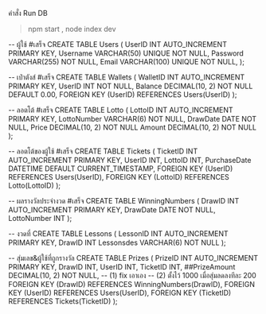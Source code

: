 คำสั่ง Run DB
  > npm start ,
  > node index dev


-- ผู้ใช้ #เสร็จ
CREATE TABLE Users ( 
    UserID INT AUTO_INCREMENT PRIMARY KEY,
    Username VARCHAR(50) UNIQUE NOT NULL,
    Password VARCHAR(255) NOT NULL,
    Email VARCHAR(100) UNIQUE NOT NULL,
);

-- เป๋าตังส์ #เสร็จ
CREATE TABLE Wallets (
    WalletID INT AUTO_INCREMENT PRIMARY KEY,
    UserID INT NOT NULL,
    Balance DECIMAL(10, 2) NOT NULL DEFAULT 0.00,
    FOREIGN KEY (UserID) REFERENCES Users(UserID)
);

-- ลอตโต้ #เสร็จ
CREATE TABLE Lotto ( 
    LottoID INT AUTO_INCREMENT PRIMARY KEY,
    LottoNumber VARCHAR(6) NOT NULL,
    DrawDate DATE NOT NULL,
    Price DECIMAL(10, 2) NOT NULL
    Amount DECIMAL(10, 2) NOT NULL
);

-- ลอตโต้ของผู้ใช้ #เสร็จ
CREATE TABLE Tickets ( 
    TicketID INT AUTO_INCREMENT PRIMARY KEY,
    UserID INT,
    LottoID INT,
    PurchaseDate DATETIME DEFAULT CURRENT_TIMESTAMP,
    FOREIGN KEY (UserID) REFERENCES Users(UserID),
    FOREIGN KEY (LottoID) REFERENCES Lotto(LottoID)
);

-- ผลรางวัลประจำงวด #เสร็จ
CREATE TABLE WinningNumbers (
    DrawID INT AUTO_INCREMENT PRIMARY KEY,
    DrawDate DATE NOT NULL,
    LottoNumber INT
);

-- งวดที่
CREATE TABLE Lessons (
    LessonID INT AUTO_INCREMENT PRIMARY KEY,
    DrawID INT
    Lessonsdes VARCHAR(6) NOT NULL
);

-- สุ่มเลข&ผู้ใช้ที่ถูกรางวัล
CREATE TABLE Prizes (
    PrizeID INT AUTO_INCREMENT PRIMARY KEY, 
    DrawID INT,
    UserID INT,
    TicketID INT,
    ##PrizeAmount DECIMAL(10, 2) NOT NULL, 				-- (1) fix เอาเอง	-- (2) ตั้งไว้ 1000 เมื่อสุ่มลดลงทีละ 200
    FOREIGN KEY (DrawID) REFERENCES WinningNumbers(DrawID),
    FOREIGN KEY (UserID) REFERENCES Users(UserID),
    FOREIGN KEY (TicketID) REFERENCES Tickets(TicketID)
);
